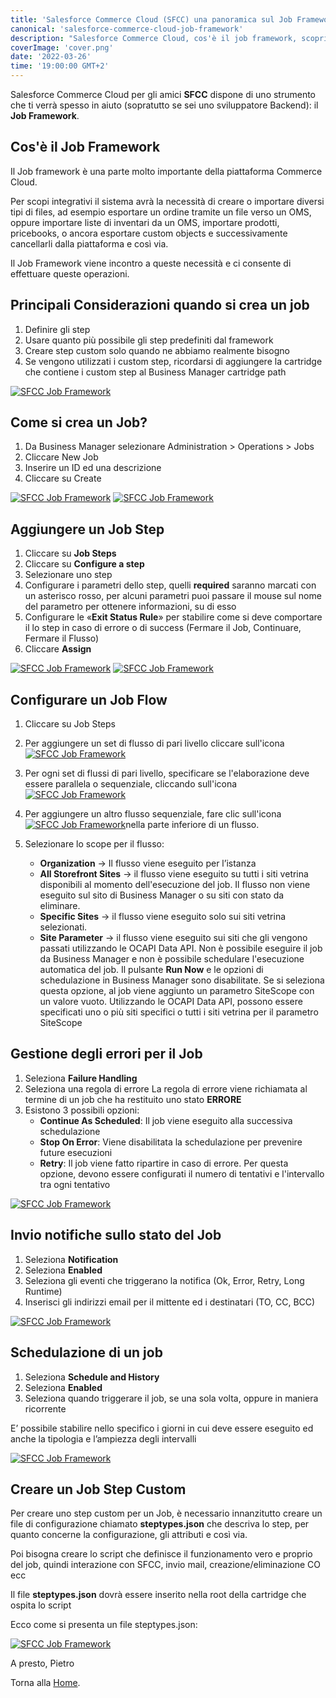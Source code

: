 ```yaml
---
title: 'Salesforce Commerce Cloud (SFCC) una panoramica sul Job Framework'
canonical: 'salesforce-commerce-cloud-job-framework'
description: "Salesforce Commerce Cloud, cos'è il job framework, scopriamone le potenzialità."
coverImage: 'cover.png'
date: '2022-03-26'
time: '19:00:00 GMT+2'
---
```



Salesforce Commerce Cloud per gli amici **SFCC** dispone di uno strumento che ti verrà spesso in aiuto (sopratutto se sei uno sviluppatore Backend): 
il **Job Framework**.

## Cos'è il Job Framework

Il Job framework è una parte molto importante della piattaforma Commerce Cloud.

Per scopi integrativi il sistema avrà la necessità di creare o importare diversi tipi di files, ad esempio esportare un ordine tramite un file verso un OMS, oppure importare liste di inventari da un OMS, importare prodotti, pricebooks, o ancora esportare custom objects e successivamente cancellarli dalla piattaforma e così via.

Il Job Framework viene incontro a queste necessità e ci consente di effettuare queste operazioni.


## Principali Considerazioni quando si crea un job

1. Definire gli step
2. Usare quanto più possibile gli step predefiniti dal framework
3. Creare step custom solo quando ne abbiamo realmente bisogno
4. Se vengono utilizzati i custom step, ricordarsi di aggiungere la cartridge che contiene i custom step al Business Manager cartridge path

[![SFCC Job Framework](../images/posts/salesforce-commerce-cloud-job-framework/sfcc-job-framework.png)](../images/posts/salesforce-commerce-cloud-job-framework/sfcc-job-framework.png)

## Come si crea un Job?

1. Da Business Manager selezionare Administration > Operations > Jobs
2. Cliccare New Job
3. Inserire un ID ed una descrizione
4. Cliccare su Create

[![SFCC Job Framework](../images/posts/salesforce-commerce-cloud-job-framework/operations-job.png)](../images/posts/salesforce-commerce-cloud-job-framework/operations-job.png)
[![SFCC Job Framework](../images/posts/salesforce-commerce-cloud-job-framework/newjob.png)](../images/posts/salesforce-commerce-cloud-job-framework/newjob.png)


## Aggiungere un Job Step

1. Cliccare su **Job Steps**
2. Cliccare su **Configure a step**
3. Selezionare uno step
4. Configurare i parametri dello step, quelli **required** saranno marcati con un asterisco rosso, per alcuni parametri puoi passare il mouse sul nome del parametro per ottenere informazioni, su di esso
5. Configurare le «**Exit Status Rule**» per stabilire come si deve comportare il lo step in caso di errore o di success (Fermare il Job, Continuare, Fermare il Flusso)
6. Cliccare **Assign**

[![SFCC Job Framework](../images/posts/salesforce-commerce-cloud-job-framework/step-job.png)](../images/posts/salesforce-commerce-cloud-job-framework/step-job.png)
[![SFCC Job Framework](../images/posts/salesforce-commerce-cloud-job-framework/exitstatusrule.png)](../images/posts/salesforce-commerce-cloud-job-framework/exitstatusrule.png)

## Configurare un Job Flow

1. Cliccare su Job Steps

2. Per aggiungere un set di flusso di pari livello cliccare sull'icona [![SFCC Job Framework](../images/posts/salesforce-commerce-cloud-job-framework/icon1.png)](../images/posts/salesforce-commerce-cloud-job-framework/icon1.png)

3. Per ogni set di flussi di pari livello, specificare se l'elaborazione deve essere parallela o sequenziale, cliccando sull'icona [![SFCC Job Framework](../images/posts/salesforce-commerce-cloud-job-framework/icon2.png)](../images/posts/salesforce-commerce-cloud-job-framework/icon2.png)

4. Per aggiungere un altro flusso sequenziale, fare clic sull'icona [![SFCC Job Framework](../images/posts/salesforce-commerce-cloud-job-framework/icon3.png)](../images/posts/salesforce-commerce-cloud-job-framework/icon3.png)nella parte inferiore di un flusso. 

5. Selezionare lo scope per il flusso:
    * **Organization** -> Il flusso viene eseguito per l’istanza
    * **All Storefront Sites** -> il flusso viene eseguito su tutti i siti vetrina disponibili al momento dell'esecuzione del job. 
    Il flusso non viene eseguito sul sito di Business Manager o su siti con stato da eliminare. 
    * **Specific Sites** -> il flusso viene eseguito solo sui siti vetrina selezionati.
    * **Site Parameter** -> il flusso viene eseguito sui siti che gli vengono passati utilizzando le OCAPI Data API.
    Non è possibile eseguire il job da Business Manager e non è possibile schedulare l'esecuzione automatica del job. 
    Il pulsante **Run Now** e le opzioni di schedulazione in Business Manager sono disabilitate. Se si seleziona questa opzione, al job viene aggiunto un parametro SiteScope con un valore vuoto. Utilizzando le OCAPI Data API, possono essere specificati uno o più siti specifici o tutti i siti vetrina per il parametro SiteScope

## Gestione degli errori per il Job

1. Seleziona **Failure Handling**
2. Seleziona una regola di errore
    La regola di errore viene richiamata al termine di un job che ha restituito uno stato **ERRORE**
3. Esistono 3 possibili opzioni:
    - **Continue As Scheduled**: Il job viene eseguito alla successiva schedulazione
    - **Stop On Error**: Viene disabilitata la schedulazione per prevenire future esecuzioni
    - **Retry**: Il job viene fatto ripartire in caso di errore. Per questa opzione, devono essere configurati il numero di tentativi e l'intervallo tra ogni tentativo

[![SFCC Job Framework](../images/posts/salesforce-commerce-cloud-job-framework/failurehandling.png)](../images/posts/salesforce-commerce-cloud-job-framework/failurehandling.png)


## Invio notifiche sullo stato del Job

1. Seleziona **Notification**
2. Seleziona **Enabled**
3. Seleziona gli eventi che triggerano la notifica (Ok, Error, Retry, Long Runtime)
4. Inserisci gli indirizzi email per il mittente ed i destinatari (TO, CC, BCC)

[![SFCC Job Framework](../images/posts/salesforce-commerce-cloud-job-framework/notification.png)](../images/posts/salesforce-commerce-cloud-job-framework/notification.png)

## Schedulazione di un job

1. Seleziona **Schedule and History**
2. Seleziona **Enabled**
3. Seleziona quando triggerare il job, se una sola volta, oppure in maniera ricorrente

E’ possibile stabilire nello specifico i giorni in cui deve essere eseguito ed anche la tipologia e l’ampiezza degli intervalli

[![SFCC Job Framework](../images/posts/salesforce-commerce-cloud-job-framework/schedulehistory.png)](../images/posts/salesforce-commerce-cloud-job-framework/schedulehistory.png)

## Creare un Job Step Custom

Per creare uno step custom per un Job, è necessario innanzitutto creare un file di configurazione chiamato **steptypes.json** che descriva lo step, per quanto concerne la configurazione, gli attributi e così via.

Poi bisogna creare lo script che definisce il funzionamento vero e proprio del job, quindi interazione con SFCC, invio mail, creazione/eliminazione CO ecc

Il file **steptypes.json** dovrà essere inserito nella root della cartridge che ospita lo script

Ecco come si presenta un file steptypes.json:

[![SFCC Job Framework](../images/posts/salesforce-commerce-cloud-job-framework/steptypes.png)](../images/posts/salesforce-commerce-cloud-job-framework/steptypes.png)


A presto, Pietro


Torna alla [Home](/).